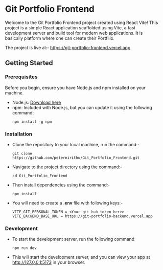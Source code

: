 # Git Portfolio Frontend
Welcome to the Git Portfolio Frontend project created using React Vite! 
This project is a simple React application scaffolded using Vite, a fast development server and build tool for modern web applications. 
It is basically platform where one can create their Portfilio.

The project is live at:- https://git-portfolio-frontend.vercel.app

## Getting Started

### Prerequisites

Before you begin, ensure you have Node.js and npm installed on your machine.

- Node.js: [Download here](https://nodejs.org/)
- npm: Included with Node.js, but you can update it using the following command:
  ```
  npm install -g npm
  ```

### Installation  
- Clone the repository to your local machine, run the command:-
    ```
    git clone https://github.com/petermirithu/Git_Portfolio_Frontend.git
    ```
- Navigate to the project directory using the command:-
    ```
    cd Git_Portfolio_Frontend
    ```
- Then install dependencies using the command:-
    ```
    npm install
    ```
- You will need to create a <b>.env</b> file with following keys:-
    ```
    VITE_GIT_PERSONAL_TOKEN = <Your git hub token here>
    VITE_BACKEND_BASE_URL = https://git-portfolio-backend.vercel.app
    ```
### Development 
- To start the development server, run the following command:
    ```
    npm run dev
    ```
- This will start the development server, and you can view your app at http://127.0.0.1:5173 in your browser.

